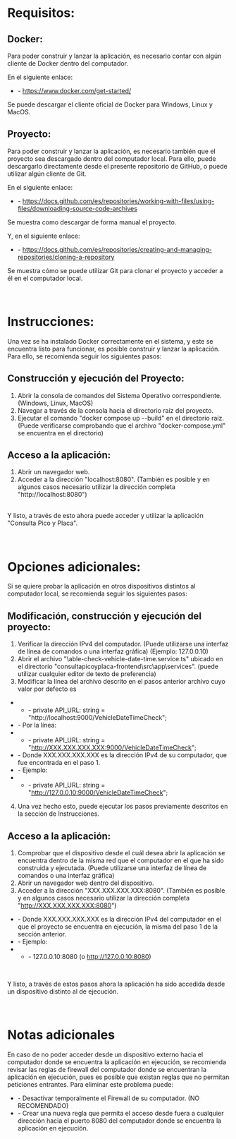 # Requisitos:

## Docker:
Para poder construir y lanzar la aplicación, es necesario contar con algún cliente de Docker dentro del computador.

En el siguiente enlace:
- \- https://www.docker.com/get-started/

Se puede descargar el cliente oficial de Docker para Windows, Linux y MacOS.
<br>

## Proyecto:
Para poder construir y lanzar la aplicación, es necesario también que el proyecto sea descargado dentro del computador local. Para ello, puede descargarlo directamente desde el presente repositorio de GitHub, o puede utilizar algún cliente de Git.
<br>

En el siguiente enlace:
- \- https://docs.github.com/es/repositories/working-with-files/using-files/downloading-source-code-archives

Se muestra como descargar de forma manual el proyecto.
<br>

Y, en el siguiente enlace:
- \- https://docs.github.com/es/repositories/creating-and-managing-repositories/cloning-a-repository

Se muestra cómo se puede utilizar Git para clonar el proyecto y acceder a él en el computador local.
<br>
<br>
<br>

# Instrucciones:

Una vez se ha instalado Docker correctamente en el sistema, y este se encuentra listo para funcionar, es posible construir y lanzar la aplicación. 
Para ello, se recomienda seguir los siguientes pasos:
<br>

## Construcción y ejecución del Proyecto:
1. Abrir la consola de comandos del Sistema Operativo correspondiente. (Windows, Linux, MacOS)
2. Navegar a través de la consola hacia el directorio raíz del proyecto.
3. Ejecutar el comando "docker compose up --build" en el directorio raíz. (Puede verificarse comprobando que el archivo "docker-compose.yml" se encuentra en el directorio)

## Acceso a la aplicación:
1. Abrir un navegador web.
2. Acceder a la dirección "localhost:8080". (También es posible y en algunos casos necesario utilizar la dirección completa "http://localhost:8080")
<br>
Y listo, a través de esto ahora puede acceder y utilizar la aplicación "Consulta Pico y Placa".
<br>
<br>
<br>

# Opciones adicionales:
Si se quiere probar la aplicación en otros dispositivos distintos al computador local, se recomienda seguir los siguientes pasos:
<br>

## Modificación, construcción y ejecución del proyecto:
1. Verificar la dirección IPv4 del computador. (Puede utilizarse una interfaz de línea de comandos o una interfaz gráfica) (Ejemplo: 127.0.0.10)
2. Abrir el archivo "\able-check-vehicle-date-time.service.ts" ubicado en el directorio "consultapicoyplaca-frontend\src\app\services". (puede utilizar cualquier editor de texto de preferencia)
3. Modificar la línea del archivo descrito en el pasos anterior archivo cuyo valor por defecto es
- - \- private API_URL: string = "http://localhost:9000/VehicleDateTimeCheck";
- \- Por la línea:  
- - \- private API_URL: string = "http://XXX.XXX.XXX.XXX:9000/VehicleDateTimeCheck";  
- \- Donde XXX.XXX.XXX.XXX es la dirección IPv4 de su computador, que fue encontrada en el paso 1.  
- \- Ejemplo:  
- - \- private API_URL: string = "http://127.0.0.10:9000/VehicleDateTimeCheck";
4. Una vez hecho esto, puede ejecutar los pasos previamente descritos en la sección de Instrucciones.

## Acceso a la aplicación:
1. Comprobar que el dispositivo desde el cuál desea abrir la aplicación se encuentra dentro de la misma red que el computador en el que ha sido construida y ejecutada. (Puede utilizarse una interfaz de línea de comandos o una interfaz gráfica)
2. Abrir un navegador web dentro del dispositivo.
3. Acceder a la dirección "XXX.XXX.XXX.XXX:8080". (También es posible y en algunos casos necesario utilizar la dirección completa "http://XXX.XXX.XXX.XXX:8080")
- \- Donde XXX.XXX.XXX.XXX es la dirección IPv4 del computador en el que el proyecto se encuentra en ejecución, la misma del paso 1 de la sección anterior.  
- \- Ejemplo:
- - \- 127.0.0.10:8080 (o http://127.0.0.10:8080)
<br>

Y listo, a través de estos pasos ahora la aplicación ha sido accedida desde un dispositivo distinto al de ejecución.
<br>
<br>
<br>

# Notas adicionales
En caso de no poder acceder desde un dispositivo externo hacia el computador donde se encuentra la aplicación en ejecución, se recomienda revisar las reglas de firewall del computador donde se encuentran la aplicación en ejecución, pues es posible que existan reglas que no permitan peticiones entrantes. Para eliminar este problema puede:
<br>

- \- Desactivar temporalmente el Firewall de su computador. (NO RECOMENDADO)
- \- Crear una nueva regla que permita el acceso desde fuera a cualquier dirección hacia el puerto 8080 del computador donde se encuentra la aplicación en ejecución.

